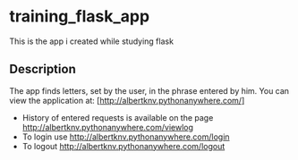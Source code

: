 # training_flask_app
This is the app i created while studying flask

## Description
The app finds letters, set by the user, in the phrase entered by him.
You can view the application at:
[http://albertknv.pythonanywhere.com/]

- History of entered requests is available on the page http://albertknv.pythonanywhere.com/viewlog
- To login use http://albertknv.pythonanywhere.com/login
- To logout http://albertknv.pythonanywhere.com/logout

[http://albertknv.pythonanywhere.com/]: <http://albertknv.pythonanywhere.com/>
